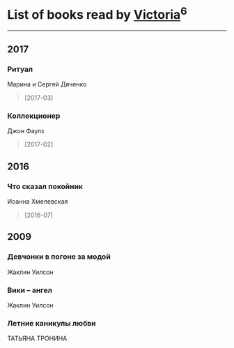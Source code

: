 # List of books read by [Victoria](http://vk.com/id79282053)<sup>6</sup>
---

## 2017

### Ритуал
Марина и Сергей Дяченко
> [2017-03] 


### Коллекционер
Джон Фаулз
> [2017-02] 



## 2016

### Что сказал покойник
Иоанна Хмелевская
> [2016-07] 



## 2009

### Девчонки в погоне за модой
Жаклин Уилсон


### Вики – ангел
Жаклин Уилсон


### Летние каникулы любви
ТАТЬЯНА ТРОНИНА



